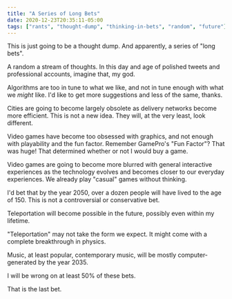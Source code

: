 ```yaml
---
title: "A Series of Long Bets"
date: 2020-12-23T20:35:11-05:00
tags: ["rants", "thought-dump", "thinking-in-bets", "random", "future"]
---
```


This is just going to be a thought dump. And apparently, a series of "long bets".

A random a stream of thoughts. In this day and age of polished tweets and professional accounts, imagine that, my god.

Algorithms are too in tune to what we like, and not in tune enough with what we _might_ like. I'd like to get more suggestions and less of the same, thanks.

Cities are going to become largely obsolete as delivery networks become more efficient. This is not a new idea. They will, at the very least, look different.

Video games have become too obsessed with graphics, and not enough with playability and the fun factor. Remember GamePro's "Fun Factor"? That was huge! That determined whether or not I would buy a game.

Video games are going to become more blurred with general interactive experiences as the technology evolves and becomes closer to our everyday experiences. We already play "casual" games without thinking.

I'd bet that by the year 2050, over a dozen people will have lived to the age of 150. This is not a controversial or conservative bet.

Teleportation will become possible in the future, possibly even within my lifetime.

"Teleportation" may not take the form we expect. It might come with a complete breakthrough in physics.

Music, at least popular, contemporary music, will be mostly computer-generated by the year 2035.

I will be wrong on at least 50% of these bets.

That is the last bet.
